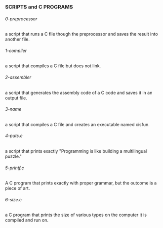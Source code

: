 ### SCRIPTS and C PROGRAMS

###### 0-preprocessor
a script that runs a C file though the preprocessor and saves the result into another file.

###### 1-compiler
a script that compiles a C file but does not link.

###### 2-assembler
a script that generates the assembly code of a C code and saves it in an output file.

###### 3-name
a script that compiles a C file and creates an executable named cisfun.

###### 4-puts.c
a script that prints exactly  "Programming is like building a multilingual puzzle." 

###### 5-printf.c
A C program that prints exactly with proper grammar, but the outcome is a piece of art.

###### 6-size.c
a C program that prints the size of various types on the computer it is compiled and run on.
